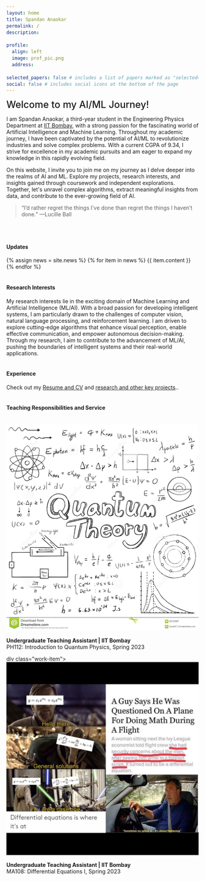 ```yaml
---
layout: home
title: Spandan Anaokar
permalink: /
description:

profile:
  align: left
  image: prof_pic.png
  address:

selected_papers: false # includes a list of papers marked as "selected={true}"
social: false # includes social icons at the bottom of the page
---
```


<!-- <br> -->
<span style="font-weight:500; font-size: 25px" > Welcome to my AI/ML Journey!</span>


I am Spandan Anaokar, a third-year student in the Engineering Physics Department at [IIT Bombay](www.iitb.ac.in), with a strong passion for the fascinating world of Artificial Intelligence and Machine Learning. Throughout my academic journey, I have been captivated by the potential of AI/ML to revolutionize industries and solve complex problems. With a current CGPA of 9.34, I strive for excellence in my academic pursuits and am eager to expand my knowledge in this rapidly evolving field.

On this website, I invite you to join me on my journey as I delve deeper into the realms of AI and ML. Explore my projects, research interests, and insights gained through coursework and independent explorations. Together, let's unravel complex algorithms, extract meaningful insights from data, and contribute to the ever-growing field of AI.


> “I’d rather regret the things I’ve done than regret the things I haven’t done.” —Lucille Ball

<br><br>

<h4>Updates</h4>
<div class="news">
  {% assign news = site.news %}
  {% for item in news %}
  {{ item.content }}
  {% endfor %}
</div>
<br>

<h4>Research Interests</h4>
My research interests lie in the exciting domain of Machine Learning and Artificial Intelligence (ML/AI). With a broad passion for developing intelligent systems, I am particularly drawn to the challenges of computer vision, natural language processing, and reinforcement learning. I am driven to explore cutting-edge algorithms that enhance visual perception, enable effective communication, and empower autonomous decision-making. Through my research, I aim to contribute to the advancement of ML/AI, pushing the boundaries of intelligent systems and their real-world applications.
<br><br>

<h4>Experience</h4>
Check out my <a href="{{ 'CV' | relative_url }}">Resume and CV</a> and <a href="{{ 'projects' | relative_url }}">research and other key projects</a>.. 
<br><br>


<h4>Teaching Responsibilities and Service</h4>
<br>
<div class="work">

  <div class="work-item">
    <div class="work-bubble-with-date">
      <img src="/assets/img/teaching/ph112.png" class="work-bubble" />
    </div>
    <p class="work-text">
      <strong>Undergraduate Teaching Assistant | IIT Bombay</strong> <br/>
      <span style="font-size: 0.9rem">
       PH112: Introduction to Quantum Physics, Spring 2023 <br>
       </span>
    </p>
  </div>
  div class="work-item">
    <div class="work-bubble-with-date">
      <img src="/assets/img/teaching/ma108.jpg" class="work-bubble" />
    </div>
    <p class="work-text">
      <strong>Undergraduate Teaching Assistant | IIT Bombay</strong> <br/>
      <span style="font-size: 0.9rem">
       MA108: Differential Equations I, Spring 2023 <br>
       </span>
    </p>
  </div>
</div>

